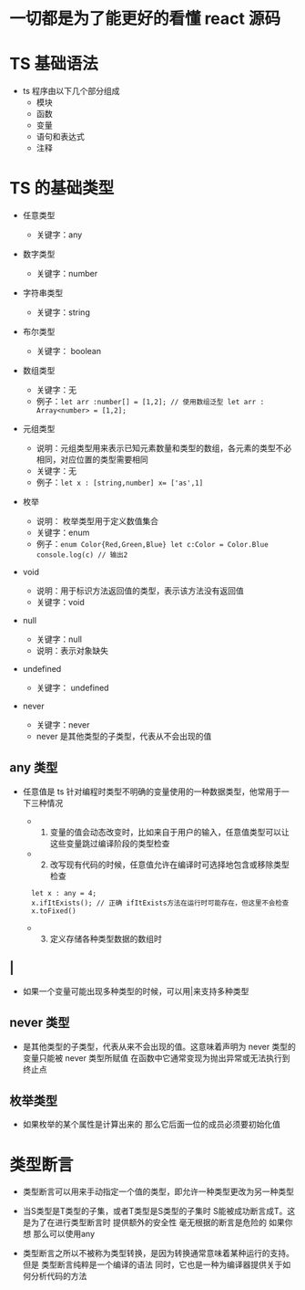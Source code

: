 # 一切都是为了能更好的看懂 react 源码

# TS 基础语法

- ts 程序由以下几个部分组成
  - 模块
  - 函数
  - 变量
  - 语句和表达式
  - 注释

# TS 的基础类型

- 任意类型

  - 关键字：any

- 数字类型

  - 关键字：number

- 字符串类型

  - 关键字：string

- 布尔类型

  - 关键字： boolean

- 数组类型

  - 关键字：无
  - 例子：`let arr :number[] = [1,2]; // 使用数组泛型 let arr : Array<number> = [1,2];`

- 元组类型

  - 说明：元组类型用来表示已知元素数量和类型的数组，各元素的类型不必相同，对应位置的类型需要相同
  - 关键字：无
  - 例子：`let x : [string,number] x= ['as',1] `

- 枚举

  - 说明： 枚举类型用于定义数值集合
  - 关键字：enum
  - 例子：`enum Color{Red,Green,Blue} let c:Color = Color.Blue console.log(c) // 输出2`

- void

  - 说明：用于标识方法返回值的类型，表示该方法没有返回值
  - 关键字：void

- null

  - 关键字：null
  - 说明：表示对象缺失

- undefined

  - 关键字： undefined

- never
  - 关键字：never
  - never 是其他类型的子类型，代表从不会出现的值

## any 类型

- 任意值是 ts 针对编程时类型不明确的变量使用的一种数据类型，他常用于一下三种情况

  - 1. 变量的值会动态改变时，比如来自于用户的输入，任意值类型可以让这些变量跳过编译阶段的类型检查

  - 2. 改写现有代码的时候，任意值允许在编译时可选择地包含或移除类型检查

  ```
    let x : any = 4;
    x.ifItExists(); // 正确 ifItExists方法在运行时可能存在，但这里不会检查
    x.toFixed()
  ```

  - 3. 定义存储各种类型数据的数组时

## |

- 如果一个变量可能出现多种类型的时候，可以用|来支持多种类型

## never 类型

- 是其他类型的子类型，代表从来不会出现的值。这意味着声明为 never 类型的变量只能被 never 类型所赋值 在函数中它通常变现为抛出异常或无法执行到终止点

## 枚举类型

- 如果枚举的某个属性是计算出来的 那么它后面一位的成员必须要初始化值

# 类型断言

* 类型断言可以用来手动指定一个值的类型，即允许一种类型更改为另一种类型

* 当S类型是T类型的子集，或者T类型是S类型的子集时 S能被成功断言成T。这是为了在进行类型断言时 提供额外的安全性 毫无根据的断言是危险的 如果你想 那么可以使用any

* 类型断言之所以不被称为类型转换，是因为转换通常意味着某种运行的支持。但是 类型断言纯粹是一个编译的语法 同时，它也是一种为编译器提供关于如何分析代码的方法